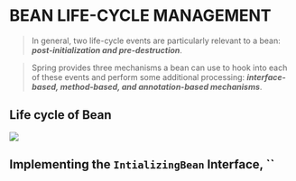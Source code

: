 # BEAN LIFE-CYCLE MANAGEMENT

> In general, two life-cycle events are particularly relevant to a bean: _**post-initialization and pre-destruction**_.

> Spring provides three mechanisms a bean can use to hook into each of these events and perform some additional processing: _**interface-based, method-based, and annotation-based mechanisms**_.


## Life cycle of Bean

<img src="https://i.imgur.com/EUE39GW.png"/>

## Implementing the `IntializingBean` Interface, ``

<!--stackedit_data:
eyJoaXN0b3J5IjpbMTkyODA5MTgyMSw3MDExODE0NjQsLTE4MD
k2Mzg0MzJdfQ==
-->